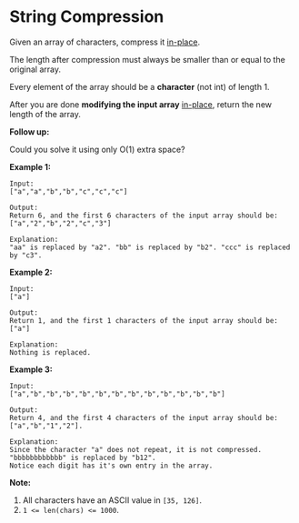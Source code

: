 # String Compression

Given an array of characters, compress it [in-place](https://en.wikipedia.org/wiki/In-place_algorithm).

The length after compression must always be smaller than or equal to the original array.

Every element of the array should be a __character__ (not int) of length 1.

After you are done __modifying the input array__ [in-place](https://en.wikipedia.org/wiki/In-place_algorithm), return the new length of the array.

__Follow up:__

Could you solve it using only O(1) extra space?

__Example 1:__

```pseudo
Input:
["a","a","b","b","c","c","c"]

Output:
Return 6, and the first 6 characters of the input array should be: ["a","2","b","2","c","3"]

Explanation:
"aa" is replaced by "a2". "bb" is replaced by "b2". "ccc" is replaced by "c3".
```

__Example 2:__

```pseudo
Input:
["a"]

Output:
Return 1, and the first 1 characters of the input array should be: ["a"]

Explanation:
Nothing is replaced.
```

__Example 3:__

```pseudo
Input:
["a","b","b","b","b","b","b","b","b","b","b","b","b"]

Output:
Return 4, and the first 4 characters of the input array should be: ["a","b","1","2"].

Explanation:
Since the character "a" does not repeat, it is not compressed. "bbbbbbbbbbbb" is replaced by "b12".
Notice each digit has it's own entry in the array.
```

__Note:__

1. All characters have an ASCII value in `[35, 126]`.
2. `1 <= len(chars) <= 1000`.